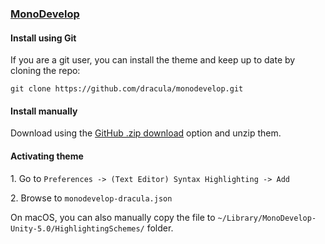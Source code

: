 ### [MonoDevelop](http://www.monodevelop.com/)

#### Install using Git

If you are a git user, you can install the theme and keep up to date by cloning the repo:

    git clone https://github.com/dracula/monodevelop.git

#### Install manually

Download using the [GitHub .zip download](https://github.com/dracula/monodevelop/archive/master.zip) option and unzip them.

#### Activating theme

1\. Go to `Preferences -> (Text Editor) Syntax Highlighting -> Add`

2\. Browse to `monodevelop-dracula.json`

On macOS, you can also manually copy the file to `~/Library/MonoDevelop-Unity-5.0/HighlightingSchemes/` folder.
